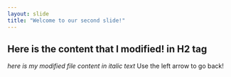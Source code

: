 ```yaml
---
layout: slide
title: "Welcome to our second slide!"
---
```

## Here is the content that I modified! in H2 tag
*here is my modified file content in italic text*
Use the left arrow to go back!
